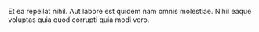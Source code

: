 Et ea repellat nihil. Aut labore est quidem nam omnis molestiae. Nihil eaque voluptas quia quod corrupti quia modi vero.